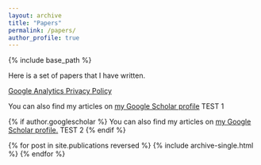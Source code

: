 ```yaml
---
layout: archive
title: "Papers"
permalink: /papers/
author_profile: true
---
```


{% include base_path %}

Here is a set of papers that I have written.

[Google Analytics Privacy Policy](http://www.google.com/analytics/learn/privacy.html)

You can also find my articles on [my Google Scholar profile](author.googlescholar)
TEST 1

{% if author.googlescholar %}
  You can also find my articles on <u><a href="{{author.googlescholar}}">my Google Scholar profile</a>.</u> TEST 2
{% endif %}


{% for post in site.publications reversed %}
  {% include archive-single.html %}
{% endfor %}
